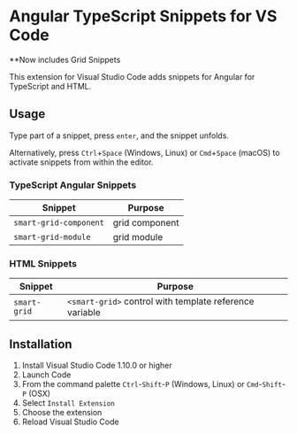 # Angular TypeScript Snippets for VS Code

**Now includes Grid Snippets

This extension for Visual Studio Code adds snippets for Angular for TypeScript and HTML.

## Usage

Type part of a snippet, press `enter`, and the snippet unfolds.

Alternatively, press `Ctrl`+`Space` (Windows, Linux) or `Cmd`+`Space` (macOS) to activate snippets from within the editor.

### TypeScript Angular Snippets

| Snippet                      | Purpose                                                              |
| ---------------------------- | -------------------------------------------------------------------- |
| `smart-grid-component`       | grid component                                                       |
| `smart-grid-module`          | grid module                                                          |


### HTML Snippets

| Snippet              | Purpose                                                       |
| -------------------- | ---------------------------------------------------           |
| `smart-grid`         | `<smart-grid>` control with template reference variable       |


## Installation

1. Install Visual Studio Code 1.10.0 or higher
1. Launch Code
1. From the command palette `Ctrl`-`Shift`-`P` (Windows, Linux) or `Cmd`-`Shift`-`P` (OSX)
1. Select `Install Extension`
1. Choose the extension
1. Reload Visual Studio Code
